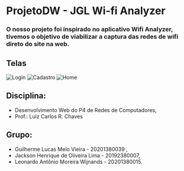 # ProjetoDW - JGL Wi-fi Analyzer

### O nosso projeto foi inspirado no aplicativo Wifi Analyzer, tivemos o objetivo de viabilizar a captura das redes de wifi direto do site na web.

## Telas

![Login](https://drive.google.com/file/d/12vxB0DZqt32TCgZFvazKsaBIaDHTzwT9/view?usp=drive_link)
![Cadastro](https://drive.google.com/file/d/19DAYsLPrYTXu4RX34GZChLm9NrpA6gIU/view?usp=drive_link)
![Home](https://drive.google.com/file/d/1FpNi-B50SnZDjIgwYDd0Ey3DNgLT6arW/view?usp=drive_link)

## Disciplina: 
- Desenvolvimento Web do P4 de Redes de Computadores,
- Prof.: Luiz Carlos R. Chaves

## Grupo:
- Guilherme Lucas Melo Vieira - 20201380039 ,
- Jackson Henrique de Oliveira Lima - 20192380007,
- Leonardo Antônio Moreira Wijnands - 20201380015.
